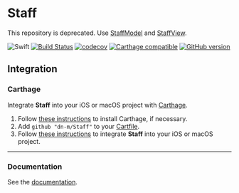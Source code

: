 # Staff

This repository is deprecated. Use [StaffModel](https://github.com/dn-m/StaffModel) and [StaffView](https://github.com/dn-m/StaffView).

![Swift](https://img.shields.io/badge/%20in-swift%203.0-orange.svg)
[![Build Status](https://travis-ci.org/dn-m/Staff.svg?branch=master)](https://travis-ci.org/dn-m/Staff) 
[![codecov](https://codecov.io/gh/dn-m/Staff/branch/master/graph/badge.svg)](https://codecov.io/gh/dn-m/Staff) 
[![Carthage compatible](https://img.shields.io/badge/Carthage-compatible-4BC51D.svg?style=flat)](https://github.com/Carthage/Carthage) 
[![GitHub version](https://badge.fury.io/gh/dn-m%2FStaff.svg)](https://badge.fury.io/gh/dn-m%2FStaff) 

## Integration

### Carthage
Integrate **Staff** into your iOS or macOS project with [Carthage](https://github.com/Carthage/Carthage).

1. Follow [these instructions](https://github.com/Carthage/Carthage#installing-carthage) to install Carthage, if necessary.
2. Add `github "dn-m/Staff"` to your [Cartfile](https://github.com/Carthage/Carthage/blob/master/Documentation/Artifacts.md#cartfile).
3. Follow [these instructions](https://github.com/Carthage/Carthage#adding-frameworks-to-an-application) to integrate **Staff** into your iOS or macOS project.

---

### Documentation
See the [documentation](http://dn-m.github.io/Staff/).
